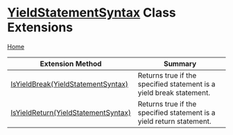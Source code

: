 # [YieldStatementSyntax](https://docs.microsoft.com/en-us/dotnet/api/microsoft.codeanalysis.csharp.syntax.yieldstatementsyntax) Class Extensions <a name="_Top"></a>

[Home](../../../../../README.md)

| Extension Method | Summary |
| ---------------- | ------- |
| [IsYieldBreak(YieldStatementSyntax)](../../../../../Roslynator/CSharp/SyntaxExtensions/IsYieldBreak/README.md#_Top) | Returns true if the specified statement is a yield break statement\. |
| [IsYieldReturn(YieldStatementSyntax)](../../../../../Roslynator/CSharp/SyntaxExtensions/IsYieldReturn/README.md#_Top) | Returns true if the specified statement is a yield return statement\. |


